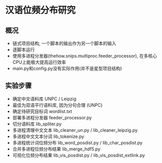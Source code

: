 # 汉语位频分布研究

## 概况
* 链式项目结构, 一个脚本的输出作为另一个脚本的输入
* 逐脚本运行
* 使用多进程分发器(thehow.snips.multiproc.feeder_processor), 在多核心CPU上能极大提高运行效率
* main.py和config.py没有实际作用(并不是星型项目结构)

## 实验步骤
* 确定中文语料库 UNPC / Leipzig
* 最佳为双语平行语料库, 因为分句合理 (UNPC)
* 确定待研究目标词 wordlist.txt
* 部署多进程分发器 feeder_processor.py
* 切分语料库 lib_spliter.py
* 多进程清理中文文本 lib_cleaner_un.py / lib_cleaner_leipzig.py
* 多进程中文文本分词 lib_tokenize.py
* 多进程统计词位频分布 lib_word_posdist.py / lib_char_posdist.py
* 合并多进程位频分布结果 lib_merge_hdf5.py
* 可视化位频分布结果 lib_vis_posdist.py / lib_vis_posdist_extlink.py
